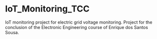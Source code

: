 # IoT_Monitoring_TCC
IoT monitoring project for electric grid voltage monitoring. Project for the conclusion of the Electronic Engineering course of Enrique dos Santos Sousa.
